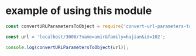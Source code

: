 # example of using this module
```javascript
const convertURLParametersToObject = require('convert-url-parameters-to-object');

const url = 'localhost/3000/?name=amir&family=hajian&id=102';

console.log(convertURLParametersToObject(url));
```
